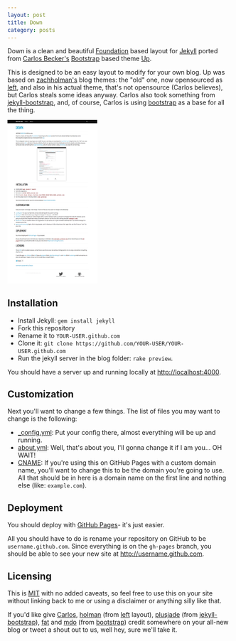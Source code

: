 ```yaml
---
layout: post
title: Down
category: posts
---
```


Down is a clean and beautiful [Foundation](http://foundation.zurb.com) based layout
for [Jekyll](https://github.com/mojombo/jekyll) ported from [Carlos Becker's](http://carlosbecker.com)
[Bootstrap](http://getbootstrap.com) based theme [Up](https://github.com/caarlos0/up).

This is designed to be an easy layout to modify for your own blog. Up was
based on [zachholman's](http://zachholman.com/) blog themes: the "old" one, now
opensourced as [left](http://github.com/holman/left), and also in his actual
theme, that's not opensource (Carlos believes), but Carlos steals some ideas anyway. Carlos also
took something from [jekyll-bootstrap](https://github.com/plusjade/jekyll-bootstrap),
and, of course, Carlos is using [bootstrap](https://github.com/twitter/bootstrap) as
a base for all the thing.

<img src="img/snapshot.png" class="post" alt="Down" width="40%" height="40%" />

## Installation

- Install Jekyll: `gem install jekyll`
- Fork this repository
- Rename it to `YOUR-USER.github.com`
- Clone it: `git clone https://github.com/YOUR-USER/YOUR-USER.github.com`
- Run the jekyll server in the blog folder: `rake preview`.

You should have a server up and running locally at <http://localhost:4000>.

## Customization

Next you'll want to change a few things. The list of files you may want to
change is the following:

- [_config.yml](https://github.com/fueledbysoda/down/blob/master/_config.xml): Put
your config there, almost everything will be up and running.
- [about.yml](https://github.com/fueledbysoda/down/blob/master/about.html): Well, that's
about you, I'll gonna change it if I am you... OH WAIT!
- [CNAME](https://github.com/fueledbysoda/down/blob/master/CNAME): If you're using
  this on GitHub Pages with a custom domain name, you'll want to change this
  to be the domain you're going to use. All that should be in here is a
  domain name on the first line and nothing else (like: `example.com`).


## Deployment

You should deploy with [GitHub Pages](http://pages.github.com)- it's just
easier.

All you should have to do is rename your repository on GitHub to be
`username.github.com`. Since everything is on the `gh-pages` branch, you
should be able to see your new site at <http://username.github.com>.

## Licensing

This is [MIT](https://github.com/fueledbysoda/down/blob/master/LICENSE) with no
added caveats, so feel free to use this on your site without linking back to
me or using a disclaimer or anything silly like that.

If you'd like give [Carlos](http://github.com/caarlos0),
[holman](http://github.com/holman)
(from [left](http://github.com/holman/left) layout),
[plusjade](https://github.com/plusjade)
(from [jekyll-bootstrap](https://github.com/plusjade/jekyll-bootstrap)),
[fat](https://github.com/fat) and [mdo](https://github.com/mdo) (from
[bootstrap](https://github.com/twitter/bootstrap)) credit somewhere on your
all-new blog or tweet a shout out to us, well hey, sure we'll take it.

